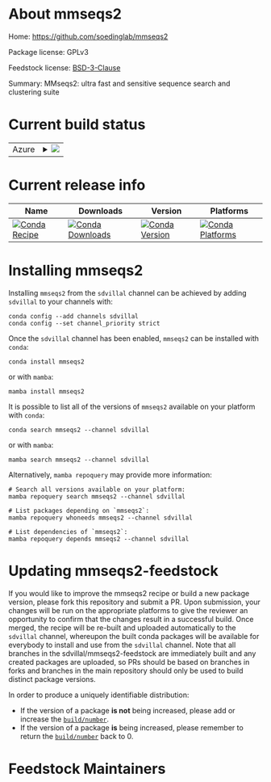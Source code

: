 About mmseqs2
=============

Home: https://github.com/soedinglab/mmseqs2

Package license: GPLv3

Feedstock license: [BSD-3-Clause](https://github.com/sdvillal/mmseqs2-feedstock/blob/master/LICENSE.txt)

Summary: MMseqs2: ultra fast and sensitive sequence search and clustering suite

Current build status
====================


<table>
    
  <tr>
    <td>Azure</td>
    <td>
      <details>
        <summary>
          <a href="https://dev.azure.com/sdvillal/feedstock-builds/_build/latest?definitionId=&branchName=master">
            <img src="https://dev.azure.com/sdvillal/feedstock-builds/_apis/build/status/mmseqs2-feedstock?branchName=master">
          </a>
        </summary>
        <table>
          <thead><tr><th>Variant</th><th>Status</th></tr></thead>
          <tbody><tr>
              <td>linux_64</td>
              <td>
                <a href="https://dev.azure.com/sdvillal/feedstock-builds/_build/latest?definitionId=&branchName=master">
                  <img src="https://dev.azure.com/sdvillal/feedstock-builds/_apis/build/status/mmseqs2-feedstock?branchName=master&jobName=linux&configuration=linux_64_" alt="variant">
                </a>
              </td>
            </tr><tr>
              <td>osx_64</td>
              <td>
                <a href="https://dev.azure.com/sdvillal/feedstock-builds/_build/latest?definitionId=&branchName=master">
                  <img src="https://dev.azure.com/sdvillal/feedstock-builds/_apis/build/status/mmseqs2-feedstock?branchName=master&jobName=osx&configuration=osx_64_" alt="variant">
                </a>
              </td>
            </tr>
          </tbody>
        </table>
      </details>
    </td>
  </tr>
</table>

Current release info
====================

| Name | Downloads | Version | Platforms |
| --- | --- | --- | --- |
| [![Conda Recipe](https://img.shields.io/badge/recipe-mmseqs2-green.svg)](https://anaconda.org/sdvillal/mmseqs2) | [![Conda Downloads](https://img.shields.io/conda/dn/sdvillal/mmseqs2.svg)](https://anaconda.org/sdvillal/mmseqs2) | [![Conda Version](https://img.shields.io/conda/vn/sdvillal/mmseqs2.svg)](https://anaconda.org/sdvillal/mmseqs2) | [![Conda Platforms](https://img.shields.io/conda/pn/sdvillal/mmseqs2.svg)](https://anaconda.org/sdvillal/mmseqs2) |

Installing mmseqs2
==================

Installing `mmseqs2` from the `sdvillal` channel can be achieved by adding `sdvillal` to your channels with:

```
conda config --add channels sdvillal
conda config --set channel_priority strict
```

Once the `sdvillal` channel has been enabled, `mmseqs2` can be installed with `conda`:

```
conda install mmseqs2
```

or with `mamba`:

```
mamba install mmseqs2
```

It is possible to list all of the versions of `mmseqs2` available on your platform with `conda`:

```
conda search mmseqs2 --channel sdvillal
```

or with `mamba`:

```
mamba search mmseqs2 --channel sdvillal
```

Alternatively, `mamba repoquery` may provide more information:

```
# Search all versions available on your platform:
mamba repoquery search mmseqs2 --channel sdvillal

# List packages depending on `mmseqs2`:
mamba repoquery whoneeds mmseqs2 --channel sdvillal

# List dependencies of `mmseqs2`:
mamba repoquery depends mmseqs2 --channel sdvillal
```




Updating mmseqs2-feedstock
==========================

If you would like to improve the mmseqs2 recipe or build a new
package version, please fork this repository and submit a PR. Upon submission,
your changes will be run on the appropriate platforms to give the reviewer an
opportunity to confirm that the changes result in a successful build. Once
merged, the recipe will be re-built and uploaded automatically to the
`sdvillal` channel, whereupon the built conda packages will be available for
everybody to install and use from the `sdvillal` channel.
Note that all branches in the sdvillal/mmseqs2-feedstock are
immediately built and any created packages are uploaded, so PRs should be based
on branches in forks and branches in the main repository should only be used to
build distinct package versions.

In order to produce a uniquely identifiable distribution:
 * If the version of a package **is not** being increased, please add or increase
   the [``build/number``](https://docs.conda.io/projects/conda-build/en/latest/resources/define-metadata.html#build-number-and-string).
 * If the version of a package **is** being increased, please remember to return
   the [``build/number``](https://docs.conda.io/projects/conda-build/en/latest/resources/define-metadata.html#build-number-and-string)
   back to 0.

Feedstock Maintainers
=====================


